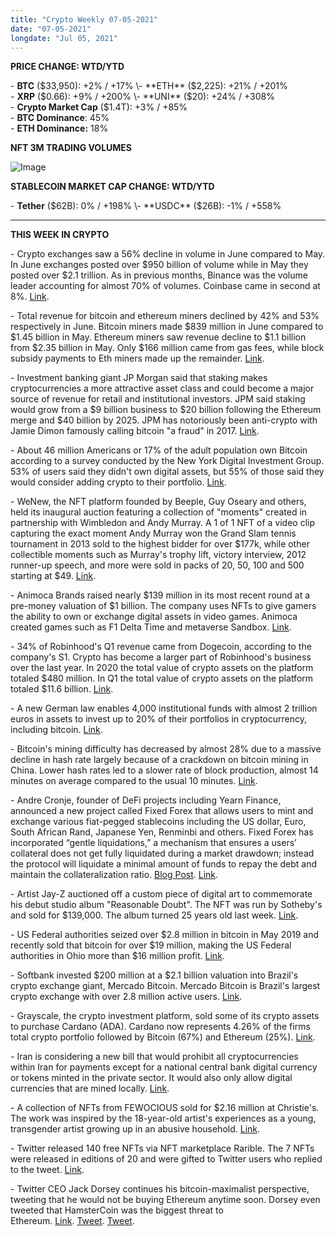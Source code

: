 ```yaml
---
title: "Crypto Weekly 07-05-2021"
date: "07-05-2021"
longdate: "Jul 05, 2021"
---
```


**PRICE CHANGE: WTD/YTD**

\- **BTC** ($33,950): +2% / +17%  
\- **ETH** ($2,225): +21% / +201%  
\- **XRP** ($0.66): +9% / +200%  
\- **UNI** ($20): +24% / +308%  
\- **Crypto Market Cap** ($1.4T): +3% / +85%   
\- **BTC Dominance**: 45%  
\- **ETH Dominance:** 18%  


**NFT 3M TRADING VOLUMES**

![Image](/images/07-05-2021-1.png)


**STABLECOIN MARKET CAP CHANGE: WTD/YTD**

\- **Tether** ($62B): 0% / +198%  
\- **USDC** ($26B): -1% / +558%



---

**THIS WEEK IN CRYPTO**

\- Crypto exchanges saw a 56% decline in volume in June compared to May. In June exchanges posted over $950 billion of volume while in May they posted over $2.1 trillion. As in previous months, Binance was the volume leader accounting for almost 70% of volumes. Coinbase came in second at 8%. [Link](https://www.theblockcrypto.com/linked/110476/crypto-exchanges-post-958-billion-in-volume-during-month-of-june).   
  
\- Total revenue for bitcoin and ethereum miners declined by 42% and 53% respectively in June. Bitcoin miners made $839 million in June compared to $1.45 billion in May. Ethereum miners saw revenue decline to $1.1 billion from $2.35 billion in May. Only $166 million came from gas fees, while block subsidy payments to Eth miners made up the remainder. [Link](https://www.theblockcrypto.com/post/110238/bitcoin-btc-ethereum-eth-miner-revenue-june).   
  
\- Investment banking giant JP Morgan said that staking makes cryptocurrencies a more attractive asset class and could become a major source of revenue for retail and institutional investors. JPM said staking would grow from a $9 billion business to $20 billion following the Ethereum merge and $40 billion by 2025. JPM has notoriously been anti-crypto with Jamie Dimon famously calling bitcoin "a fraud" in 2017. [Link](https://decrypt.co/75108/ethereum-staking-crypto-jp-morgan).   
  
\- About 46 million Americans or 17% of the adult population own Bitcoin according to a survey conducted by the New York Digital Investment Group. 53% of users said they didn't own digital assets, but 55% of those said they would consider adding crypto to their portfolio. [Link](https://www.newsweek.com/46-million-americans-now-own-bitcoin-crypto-goes-mainstream-1590639).   
  
\- WeNew, the NFT platform founded by Beeple, Guy Oseary and others, held its inaugural auction featuring a collection of "moments" created in partnership with Wimbledon and Andy Murray. A 1 of 1 NFT of a video clip capturing the exact moment Andy Murray won the Grand Slam tennis tournament in 2013 sold to the highest bidder for over $177k, while other collectible moments such as Murray's trophy lift, victory interview, 2012 runner-up speech, and more were sold in packs of 20, 50, 100 and 500 starting at $49. [Link](https://www.theblockcrypto.com/post/110439/beeples-new-platform-is-trying-to-record-moments-on-the-blockchain).   
  
\- Animoca Brands raised nearly $139 million in its most recent round at a pre-money valuation of $1 billion. The company uses NFTs to give gamers the ability to own or exchange digital assets in video games. Animoca created games such as F1 Delta Time and metaverse Sandbox. [Link](https://www.theblockcrypto.com/linked/110324/nft-digital-property-animoca-brands-139-million-raised-1-billion-valuation).   
  
\- 34% of Robinhood's Q1 revenue came from Dogecoin, according to the company's S1. Crypto has become a larger part of Robinhood's business over the last year. In 2020 the total value of crypto assets on the platform totaled $480 million. In Q1 the total value of crypto assets on the platform totaled $11.6 billion. [Link](https://tokenhell.com/34-of-robinhoods-crypto-revenue-came-from-dogecoin/).   
  
\- A new German law enables 4,000 institutional funds with almost 2 trillion euros in assets to invest up to 20% of their portfolios in cryptocurrency, including bitcoin. [Link](https://medium.com/@marilynytrevino68/4-000-institutional-funds-in-germany-can-now-invest-20-of-portfolios-in-crypto-assets-ad9bffd4e095).   
  
\- Bitcoin's mining difficulty has decreased by almost 28% due to a massive decline in hash rate largely because of a crackdown on bitcoin mining in China. Lower hash rates led to a slower rate of block production, almost 14 minutes on average compared to the usual 10 minutes. [Link](https://www.theblockcrypto.com/post/110425/bitcoin-largest-difficulty-drop-ever).   
  
\- Andre Cronje, founder of DeFi projects including Yearn Finance, announced a new project called Fixed Forex that allows users to mint and exchange various fiat-pegged stablecoins including the US dollar, Euro, South African Rand, Japanese Yen, Renminbi and others. Fixed Forex has incorporated “gentle liquidations,” a mechanism that ensures a users’ collateral does not get fully liquidated during a market drawdown; instead the protocol will liquidate a minimal amount of funds to repay the debt and maintain the collateralization ratio. [Blog Post](https://andrecronje.medium.com/introducing-fixed-forex-usd-eur-zar-ypy-cny-etc-e668b931a884). [Link](https://cryptobriefing.com/andre-cronje-launches-decentralized-forex-on-ethereum/).   
  
\- Artist Jay-Z auctioned off a custom piece of digital art to commemorate his debut studio album "Reasonable Doubt". The NFT was run by Sotheby's and sold for $139,000. The album turned 25 years old last week. [Link](https://www.yahoo.com/now/jay-z-nft-sells-139-130700382.html).   
  
\- US Federal authorities seized over $2.8 million in bitcoin in May 2019 and recently sold that bitcoin for over $19 million, making the US Federal authorities in Ohio more than $16 million profit. [Link](https://cryptoslate.com/us-feds-just-sold-19-million-in-bitcoin-heres-why/).   
  
\- Softbank invested $200 million at a $2.1 billion valuation into Brazil's crypto exchange giant, Mercado Bitcoin. Mercado Bitcoin is Brazil's largest crypto exchange with over 2.8 million active users. [Link](https://bitcoinwarrior.net/2021/07/brazils-largest-crypto-exchange-secure-200m-in-funding-from-softbank/).   
  
\- Grayscale, the crypto investment platform, sold some of its crypto assets to purchase Cardano (ADA). Cardano now represents 4.26% of the firms total crypto portfolio followed by Bitcoin (67%) and Ethereum (25%). [Link](https://tokenhell.com/grayscales-latest-cardano-purchase-makes-it-its-third-largest-cryptocurrency-holding/).   
  
\- Iran is considering a new bill that would prohibit all cryptocurrencies within Iran for payments except for a national central bank digital currency or tokens minted in the private sector. It would also only allow digital currencies that are mined locally. [Link](https://cointelegraph.com/news/proposed-bill-in-iran-could-ban-all-foreign-mined-cryptocurrencies).   
  
\- A collection of NFTs from FEWOCIOUS sold for $2.16 million at Christie's. The work was inspired by the 18-year-old artist's experiences as a young, transgender artist growing up in an abusive household. [Link](https://www.theblockcrypto.com/post/110145/nft-collection-by-digital-artist-fewocious-rakes-in-over-2-million-at-christies).   
  
\- Twitter released 140 free NFTs via NFT marketplace Rarible. The 7 NFTs were released in editions of 20 and were gifted to Twitter users who replied to the tweet. [Link](https://techcrunch.com/2021/06/30/twitter-is-making-nfts-now-apparently/).   
  
\- Twitter CEO Jack Dorsey continues his bitcoin-maximalist perspective, tweeting that he would not be buying Ethereum anytime soon. Dorsey even tweeted that HamsterCoin was the biggest threat to Ethereum. [Link](https://bitcoinist.com/twitter-ceo-jack-dorsey-rejects-ethereum/). [Tweet](https://twitter.com/jack/status/1410269221855154186). [Tweet](https://twitter.com/jack/status/1410264865726517248).